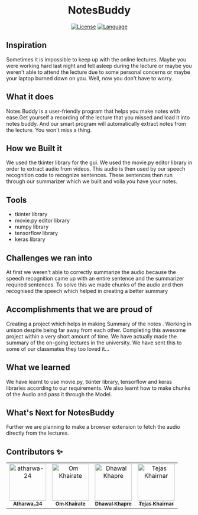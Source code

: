 <div align="center">
<h1 align="center">NotesBuddy</h1>

[![License](https://img.shields.io/github/license/DhawalKhapre/NotesBuddy?color=blue&logo=git)](https://github.com/DhawalKhapre/NotesBuddy/blob/main/LICENSE)
[![Language](https://img.shields.io/badge/Language-Python3.x-brightgreen)](https://github.com/DhawalKhapre/NotesBuddy/search?l=python)
</div>

## Inspiration

Sometimes it is impossible to keep up with the online lectures. Maybe you were working hard last night and fell asleep during the lecture or maybe you weren't able to attend the lecture due to some personal concerns or maybe your laptop burned down on you. Well, now you don't have to worry.

## What it does

Notes Buddy is a user-friendly program that helps you make notes with ease.Get yourself a recording of the lecture that you missed and load it into notes buddy. And our smart program will automatically extract notes from the lecture. You won't miss a thing.


## How we Built it

We used the tkinter library for the gui. We used the movie.py editor library in order to extract audio from videos. This audio is then used by our speech recognition code to recognize sentences. These sentences then run through our summarizer which we built and voila you have your notes.

## Tools

- tkinter library
- movie.py editor library
- numpy library 
- tensorflow library
- keras library

## Challenges we ran into  

At first we weren't able to correctly summarize the audio because the speech recognition came up with an entire sentence and the summarizer required sentences. To solve this we made chunks of the audio and then recognised the speech which helped in creating a better summary

## Accomplishments that we are proud of

Creating a project which helps in making Summary of the notes . Working in unison despite being far away from each other. Completing this awesome project within a very short amount of time. We have actually made the summary of the on-going lectures in the university. We have sent this to some of our classmates they too loved it...

## What we learned

We have learnt to use movie.py, tkinter library, tensorflow and keras libraries according to our requirements. We also learnt how to make chunks of the Audio and pass it through the Model. 


## What's Next for NotesBuddy

Further we are planning to make a browser extension to fetch the audio directly from the lectures.  

## Contributors :sparkles:
<table>
<tr>
    <td align="center">
        <a href="https://github.com/atharwa-24">
            <img src="https://avatars0.githubusercontent.com/u/54115798?v=4" width="100;" alt="atharwa-24"/>
            <br />
            <sub><b>Atharwa_24</b></sub>
        </a>
    </td>
    <td align="center">
        <a href="https://github.com/omkhairate">
            <img src="https://avatars.githubusercontent.com/u/72100111?s=400&v=4" width="100;" alt="Om Khairate"/>
            <br />
            <sub><b>Om Khairate</b></sub>
        </a>
    </td>
    <td align="center">
        <a href="https://github.com/DhawalKhapre">
            <img src="https://avatars.githubusercontent.com/u/67652904?s=400&u=cb77aa2cb2a51bd3dce857a81894c90d977f1dfa&v=4" width="100;" alt="Dhawal Khapre"/>
            <br />
            <sub><b>Dhawal Khapre</b></sub>
        </a>
    </td>
    <td align="center">
        <a href="https://github.com/tejas2806">
            <img src="https://avatars.githubusercontent.com/u/65996914?s=460&v=4" width="100;" alt="Tejas Khairnar"/>
            <br />
            <sub><b>Tejas Khairnar</b></sub>
        </a>
    </td>
    </tr>
</table>
